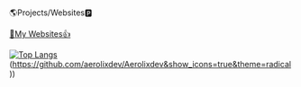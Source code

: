 🌎Projects/Websites🅿

[📕My Websites👍](https://wysitehome.netlify.app/)

[![Top Langs](https://github-readme-stats.vercel.app/api/top-langs/?username=aerolixdev)](https://github.com/aerolixdev/Aerolixdev)
(https://github.com/aerolixdev/Aerolixdev&show_icons=true&theme=radical))
